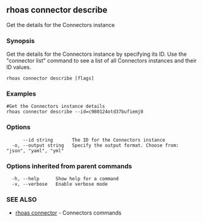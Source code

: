## rhoas connector describe

Get the details for the Connectors instance

### Synopsis

Get the details for the Connectors instance by specifying its ID. Use the "connector list" command to see a list of all Connectors instances and their ID values.

```
rhoas connector describe [flags]
```

### Examples

```
#Get the Connectors instance details
rhoas connector describe --id=c980124otd37bufiemj0

```

### Options

```
      --id string       The ID for the Connectors instance
  -o, --output string   Specify the output format. Choose from: "json", "yaml", "yml"
```

### Options inherited from parent commands

```
  -h, --help      Show help for a command
  -v, --verbose   Enable verbose mode
```

### SEE ALSO

* [rhoas connector](rhoas_connector.md)	 - Connectors commands

